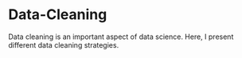 # Data-Cleaning

Data cleaning is an important aspect of data science. Here, I present different data cleaning strategies.
